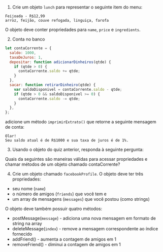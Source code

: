 1. Crie um objeto `lunch` para representar o seguinte item do menu:

```
Feijoada - R$12,99
arroz, feijão, couve refogada, linguiça, farofa
```

O objeto deve conter propriedades para `name`, `price` e `ingredients`.

2. Conta no banco

```javascript
let contaCorrente = {
  saldo: 1000,
  taxaDeJuros: 1,
  depositar: function adicionarDinheiros(qtde) {
    if (qtde > 0) {
      contaCorrente.saldo += qtde;
    }
  },
  sacar: function retirarDinheiro(qtde) {
    var saldoDisponivel = contaCorrente.saldo - qtde;
    if (qtde > 0 && saldoDisponivel >= 0) {
      contaCorrente.saldo -= qtde;
    }
  },
};
```

adicione um método `imprimirExtrato()` que retorne a seguinte mensagem de conta:

```
Olar!
Seu saldo atual é de R$1000 e sua taxa de juros é de 1%.
```

3. Usando o objeto do quiz anterior, responda à seguinte pergunta:

Quais da seguintes são maneiras válidas para acessar propriedades e chamar métodos de um objeto chamado contaCorrente?

4. Crie um objeto chamado `facebookProfile`. O objeto deve ter três propriedades:

- seu nome (`name`)
- o número de amigos (`friends`) que você tem e
- um array de mensagens (`messages`) que você postou (como strings)

O objeto deve também possuir quatro métodos:

- postMessage(`message`) - adiciona uma nova mensagem em formato de string na array
- deleteMessage(`index`) - remove a mensagem correspondente ao índice fornecido
- addFriend() - aumenta a contagem de amigos em 1
- removeFriend() - diminui a contagem de amigos em 1
